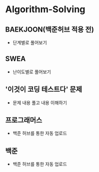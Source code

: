 # Algorithm-Solving

## BAEKJOON(백준허브 적용 전)
- 단계별로 풀어보기

## SWEA
- 난이도별로 풀어보기

## '이것이 코딩 테스트다' 문제
- 문제 내용 풀고 내용 이해하기

## 프로그래머스
- 백준 허브를 통한 자동 업로드

## 백준
- 백준 허브를 통한 자동 업로드
